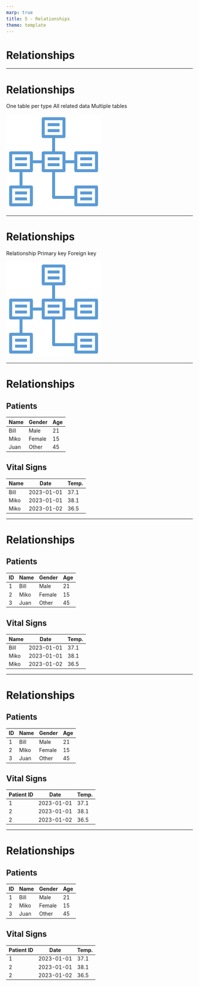 ```yaml
---
marp: true
title: 5 - Relationships
theme: template
---
```


<!-- _class: title-only -->

# Relationships

<!--
Everything is related in some way, shape, or form.

So how do we represent relationships in data science?
-->

---

<!-- _class: title-two-content-left-center -->

# Relationships

One table per type
All related data
Multiple tables

![image An icon of a set of 6 database tables with primary and foreign key relationships in a minimalist style](images/490-6.png)

<!--
[1] In data science, we want each table to contain a single type of observation or type of entity.

For example, we want to keep a list of our patients in one table and a list of our doctors a separate table. 

[2] We want each table to only contain data that are related to one another in a highly cohesive way.

We don't want to compress multiple types of observations or multiple types of entities into a single table.

So, we create a separate table for each type of observation or entity.

[3] This means that our dataset often needs to be split up into multiple tables.

When we have multiple tables of data, the observations in one table can be related to the observations in another table.
-->

---

<!-- _class: title-two-content-left -->

# Relationships

Relationship
Primary key
Foreign key

![image An icon of a set of 6 database tables with primary and foreign key relationships in a minimalist style](images/562-6.png)

<!--
[1] A relationship is a way to express how a row of data in one table is related to a row of data in another table.

We create relationships between rows using "keys".

[2] We use a primary key to uniquely identify an observation in it's source table.

[4] Then we use a foreign key in observations in a second table to refer back to the original observation in the source table.
-->

---

<!-- _class: title-two-content-comparison -->

# Relationships

## Patients
| Name | Gender | Age |
| ---- | ------ | --- |
| Bill | Male   | 21  |
| Miko | Female | 15  |
| Juan | Other  | 45  |


## Vital Signs
| Name | Date       | Temp. |
| ---- | ---------- | ----- |
| Bill | 2023-01-01 | 37.1  |
| Miko | 2023-01-01 | 38.1  |
| Miko | 2023-01-02 | 36.5  |


<!--
For example, imagine that we have two tables:

[1] First, we have a table of patients.

It contains their names, genders, dates of birth, and more.

[2] Second, we have a table of all of our patient's vital signs.

It contains observations of the patient's temperature, heart rate and more for a specific day.

We could duplicate the patient's name and other personal data for each recording of their vital signs.

However, it's much more efficient to store the patient's data once and then simply refer back to that data from the vital-signs table.

We do this by creating a primary key and a foreign key.
-->

---

<!-- _class: title-two-content-comparison -->

# Relationships

## Patients
| ID | Name | Gender | Age |
| -- | ---- | ------ | --- |
| 1  | Bill | Male   | 21  |
| 2  | Miko | Female | 15  |
| 3  | Juan | Other  | 45  |


## Vital Signs
| Name | Date       | Temp. |
| ---- | ---------- | ----- |
| Bill | 2023-01-01 | 37.1  |
| Miko | 2023-01-01 | 38.1  |
| Miko | 2023-01-02 | 36.5  |

<!--
First, in our patients table, we create a column to store our primary key.

[1] Then we create a primary key for each unique patient in our patients table.

We use a 1 for Bill, a 2 for Miko, and so on.

This primary key uniquely identifies each patient in our system.
-->

---

<!-- _class: title-two-content-comparison -->

# Relationships

## Patients
| ID | Name | Gender | Age |
| -- | ---- | ------ | --- |
| 1  | Bill | Male   | 21  |
| 2  | Miko | Female | 15  |
| 3  | Juan | Other  | 45  |


## Vital Signs
| Patient ID | Date       | Temp. |
| ---------- | ---------- | ----- |
| 1          | 2023-01-01 | 37.1  |
| 2          | 2023-01-01 | 38.1  |
| 2          | 2023-01-02 | 36.5  |

<!--
Next, in our vital-signs table, we create a column for our foreign key 

[2] We populate this column with the unique identifier that points back to the primary key.

We use a 1 for Bill, a 2 for Miko, and so on.
-->

---

<!-- _class: title-two-content-comparison -->

# Relationships

## Patients
| ID | Name | Gender | Age |
| -- | ---- | ------ | --- |
| 1  | Bill | Male   | 21  |
| 2  | Miko | Female | 15  |
| 3  | Juan | Other  | 45  |


## Vital Signs
| Patient ID | Date       | Temp. |
| ---------- | ---------- | ----- |
| 1          | 2023-01-01 | 37.1  |
| 2          | 2023-01-01 | 38.1  |
| 2          | 2023-01-02 | 36.5  |

<!--
Now we can navigate the relationship forward from any patient to get their vital signs.

Or we can navigate the relationship backwards from a vital sign to get the patient's name and information.

Relationships allow us to connect data from table to table in many ways.

However, we'll have to defer these various types of relationships to a more advanced course on data science.
-->